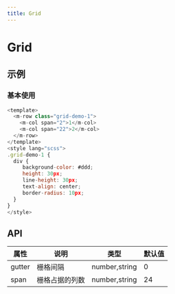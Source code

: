 ```yaml
---
title: Grid
---
```


# Grid

## 示例

### 基本使用
<ClientOnly>
<grid-demo-1/>
</ClientOnly>

```js
<template>
  <m-row class="grid-demo-1">
    <m-col span="2">1</m-col>
    <m-col span="22">2</m-col>
  </m-row>
</template>
<style lang="scss">
.grid-demo-1 {
  div {
     background-color: #ddd;
     height: 30px;
     line-height: 30px;
     text-align: center;
     border-radius: 10px;
  }
}
</style>
```

## API

| 属性   | 说明           | 类型          | 默认值 |
| ------ | -------------- | ------------- | ------ |
| gutter | 栅格间隔       | number,string | 0      |
| span   | 栅格占据的列数 | number,string | 24     |
